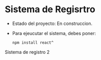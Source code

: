 <h1> Sistema de Regisrtro</h1>

- Estado del proyecto: En construccion.
- 
  Para ejeucutar el sistema, debes poner:

  ```npm install react^```
  
Sistema de registro 2
